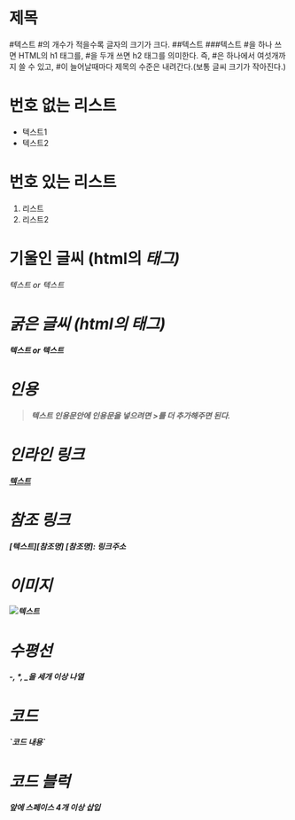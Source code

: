 # 제목
#텍스트   #의 개수가 적을수록 글자의 크기가 크다.
##텍스트
###텍스트
#을 하나 쓰면 HTML의 h1 태그를, #을 두개 쓰면 h2 태그를 의미한다. 즉, #은 하나에서 여섯개까지 쓸 수 있고, #이 늘어날때마다 제목의 수준은 내려간다.(보통 글씨 크기가 작아진다.)

# 번호 없는 리스트
- 텍스트1
- 텍스트2

# 번호 있는 리스트
1. 리스트
2. 리스트2

# 기울인 글씨 (html의 <em>태그)
*텍스트* or _텍스트_

# 굵은 글씨 (html의 <strong>태그)
**텍스트** or __텍스트__

# 인용
> 텍스트
인용문안에 인용문을 넣으려면 >를 더 추가해주면 된다.

# 인라인 링크
[텍스트](링크주소)

# 참조 링크
[텍스트][참조명]
[참조명]: 링크주소

# 이미지
![텍스트](이미지링크)

# 수평선
-, *, _을 세개 이상 나열

# 코드
\`코드 내용\`

# 코드 블럭
앞에 스페이스 4개 이상 삽입